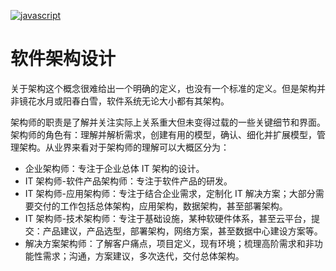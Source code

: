 [![javascript](https://user-images.githubusercontent.com/5803001/44412874-859de980-a59c-11e8-8845-eebe9d13d832.jpg)](https://github.com/wx-chevalier/SoftwareEngineering-Series)

# 软件架构设计

关于架构这个概念很难给出一个明确的定义，也没有一个标准的定义。但是架构并非镜花水月或阳春白雪，软件系统无论大小都有其架构。

架构师的职责是了解并关注实际上关系重大但未变得过载的一些关键细节和界面。架构师的角色有：理解并解析需求，创建有用的模型，确认、细化并扩展模型，管理架构。从业界来看对于架构师的理解可以大概区分为：

- 企业架构师：专注于企业总体 IT 架构的设计。
- IT 架构师-软件产品架构师：专注于软件产品的研发。
- IT 架构师-应用架构师：专注于结合企业需求，定制化 IT 解决方案；大部分需要交付的工作包括总体架构，应用架构，数据架构，甚至部署架构。
- IT 架构师-技术架构师：专注于基础设施，某种软硬件体系，甚至云平台，提交：产品建议，产品选型，部署架构，网络方案，甚至数据中心建设方案等。
- 解决方案架构师：了解客户痛点，项目定义，现有环境；梳理高阶需求和非功能性需求；沟通，方案建议，多次迭代，交付总体架构。
